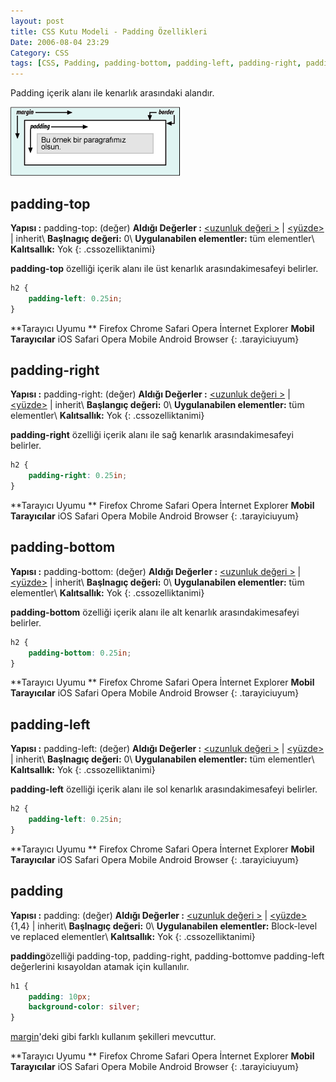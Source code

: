 ```yaml
---
layout: post
title: CSS Kutu Modeli - Padding Özellikleri
Date: 2006-08-04 23:29
Category: CSS
tags: [CSS, Padding, padding-bottom, padding-left, padding-right, padding-top]
---
```


Padding içerik alanı ile kenarlık arasındaki alandır.

![Kutu Modeli][]

## padding-top

**Yapısı :** padding-top: (değer)
**Aldığı Değerler :** [<uzunluk değeri >][] | [<yüzde>][<uzunluk değeri >] | inherit\\
**Başlnagıç değeri:** 0\\
**Uygulanabilen elementler:** tüm elementler\\
**Kalıtsallık:** Yok
{: .cssozelliktanimi}

**padding-top** özelliği içerik alanı ile üst kenarlık
arasındakimesafeyi belirler.

```css
h2 {
	padding-left: 0.25in;
}
```

**Tarayıcı Uyumu **
Firefox
Chrome
Safari
Opera
İnternet Explorer
**Mobil Tarayıcılar**
iOS Safari
Opera Mobile
Android Browser
{: .tarayiciuyum}

## padding-right

**Yapısı :** padding-right: (değer)
**Aldığı Değerler :** [<uzunluk değeri >][] | [<yüzde>][<uzunluk değeri >] | inherit\\
**Başlangıç değeri:** 0\\
**Uygulanabilen elementler:** tüm elementler\\
**Kalıtsallık:** Yok
{: .cssozelliktanimi}

**padding-right** özelliği içerik alanı ile sağ kenarlık arasındakimesafeyi belirler.

```css
h2 {
	padding-right: 0.25in;
}
```


**Tarayıcı Uyumu **
Firefox
Chrome
Safari
Opera
İnternet Explorer
**Mobil Tarayıcılar**
iOS Safari
Opera Mobile
Android Browser
{: .tarayiciuyum}


## padding-bottom

**Yapısı :** padding-bottom: (değer)
**Aldığı Değerler :** [<uzunluk değeri >][] | [<yüzde>][<uzunluk değeri >] | inherit\\
**Başlnagıç değeri:** 0\\
**Uygulanabilen elementler:** tüm elementler\\
**Kalıtsallık:** Yok
{: .cssozelliktanimi}

**padding-bottom** özelliği içerik alanı ile alt kenarlık
arasındakimesafeyi belirler.

```css
h2 {
	padding-bottom: 0.25in;
}
```


**Tarayıcı Uyumu **
Firefox
Chrome
Safari
Opera
İnternet Explorer
**Mobil Tarayıcılar**
iOS Safari
Opera Mobile
Android Browser
{: .tarayiciuyum}

## padding-left

**Yapısı :** padding-left: (değer)
**Aldığı Değerler :** [<uzunluk değeri >][] | [<yüzde>][<uzunluk değeri >] | inherit\\
**Başlnagıç değeri:** 0\\
**Uygulanabilen elementler:** tüm elementler\\
**Kalıtsallık:** Yok
{: .cssozelliktanimi}

**padding-left** özelliği içerik alanı ile sol kenarlık
arasındakimesafeyi belirler.

```css
h2 {
	padding-left: 0.25in;
}
```


**Tarayıcı Uyumu **
Firefox
Chrome
Safari
Opera
İnternet Explorer
**Mobil Tarayıcılar**
iOS Safari
Opera Mobile
Android Browser
{: .tarayiciuyum}

## padding

**Yapısı :** padding: (değer)
**Aldığı Değerler :** [<uzunluk değeri >][] | [<yüzde>][<uzunluk değeri >]{1,4} | inherit\\
**Başlnagıç değeri:** 0\\
**Uygulanabilen elementler:** Block-level ve replaced elementler\\
**Kalıtsallık:** Yok
{: .cssozelliktanimi}

**padding**özelliği padding-top, padding-right, padding-bottomve
padding-left değerlerini kısayoldan atamak için kullanılır.

```css
h1 {
	padding: 10px;
	background-color: silver;
}
```

[margin][]'deki gibi farklı kullanım şekilleri mevcuttur.

**Tarayıcı Uyumu **
Firefox
Chrome
Safari
Opera
İnternet Explorer
**Mobil Tarayıcılar**
iOS Safari
Opera Mobile
Android Browser
{: .tarayiciuyum}

  [Kutu Modeli]: /images/basit_boxmodel.gif
  [<uzunluk değeri >]: http://fatihhayrioglu.com/?p=95
  [margin]: http://fatihhayrioglu.com/?p=113
